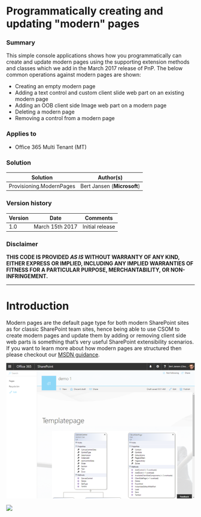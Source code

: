 # Programmatically creating and updating "modern" pages #

### Summary ###
This simple console applications shows how you programmatically can create and update modern pages using the supporting extension methods and classes which we add in the March 2017 release of PnP. The below common operations against modern pages are shown:
- Creating an empty modern page
- Adding a text control and custom client slide web part on an existing modern page
- Adding an OOB client side Image web part on a modern page
- Deleting a modern page
- Removing a control from a modern page


### Applies to ###
-  Office 365 Multi Tenant (MT)

### Solution ###
Solution | Author(s)
---------|----------
Provisioning.ModernPages | Bert Jansen (**Microsoft**)

### Version history ###
Version  | Date | Comments
---------| -----| --------
1.0  | March 15th 2017 | Initial release

### Disclaimer ###
**THIS CODE IS PROVIDED *AS IS* WITHOUT WARRANTY OF ANY KIND, EITHER EXPRESS OR IMPLIED, INCLUDING ANY IMPLIED WARRANTIES OF FITNESS FOR A PARTICULAR PURPOSE, MERCHANTABILITY, OR NON-INFRINGEMENT.**


----------

# Introduction
Modern pages are the default page type for both modern SharePoint sites as for classic SharePoint team sites, hence being able to use CSOM to create modern pages and update them by adding or removing client side web parts is something that’s very useful SharePoint extensibility scenarios. If you want to learn more about how modern pages are structured then please checkout our [MSDN guidance](https://msdn.microsoft.com/en-us/pnp_articles/modern-experience-customizations-customize-pages#programming-modern-pages).

![](readmescreenshot.png)

<img src="https://telemetry.sharepointpnp.com/pnp/samples/Provisioning.ModernPages" />